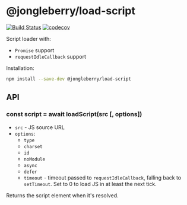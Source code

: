 
# @jongleberry/load-script

[![Build Status](https://travis-ci.org/jonathanong/load-script.svg?branch=master)](https://travis-ci.org/jonathanong/load-script)
[![codecov](https://codecov.io/gh/jonathanong/load-script/branch/master/graph/badge.svg)](https://codecov.io/gh/jonathanong/load-script)

Script loader with:

- `Promise` support
- `requestIdleCallback` support

Installation:

```bash
npm install --save-dev @jongleberry/load-script
```

## API

### const script = await loadScript(src [, options])

- `src` - JS source URL
- `options`:
  - `type`
  - `charset`
  - `id`
  - `noModule`
  - `async`
  - `defer`
  - `timeout` - timeout passed to `requestIdleCallback`, falling back to `setTimeout`. Set to 0 to load JS in at least the next tick.

Returns the script element when it's resolved.
